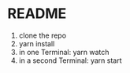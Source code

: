 # README
1. clone the repo
2. yarn install
3. in one Terminal: yarn watch
4. in a second Terminal: yarn start
